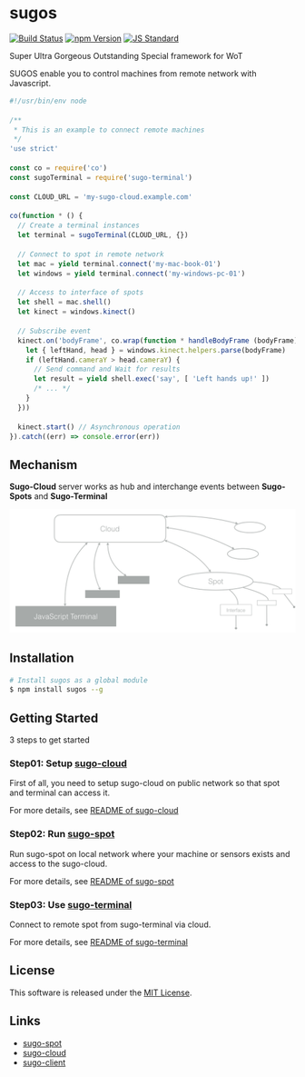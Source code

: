 sugos
==========

<!---
This file is generated by ape-tmpl. Do not update manually.
--->

<!-- Badge Start -->
<a name="badges"></a>

[![Build Status][bd_travis_com_shield_url]][bd_travis_com_url]
[![npm Version][bd_npm_shield_url]][bd_npm_url]
[![JS Standard][bd_standard_shield_url]][bd_standard_url]

[bd_repo_url]: https://github.com/realglobe-Inc/sugos
[bd_travis_url]: http://travis-ci.org/realglobe-Inc/sugos
[bd_travis_shield_url]: http://img.shields.io/travis/realglobe-Inc/sugos.svg?style=flat
[bd_travis_com_url]: http://travis-ci.com/realglobe-Inc/sugos
[bd_travis_com_shield_url]: https://api.travis-ci.com/realglobe-Inc/sugos.svg?token=
[bd_license_url]: https://github.com/realglobe-Inc/sugos/blob/master/LICENSE
[bd_codeclimate_url]: http://codeclimate.com/github/realglobe-Inc/sugos
[bd_codeclimate_shield_url]: http://img.shields.io/codeclimate/github/realglobe-Inc/sugos.svg?style=flat
[bd_codeclimate_coverage_shield_url]: http://img.shields.io/codeclimate/coverage/github/realglobe-Inc/sugos.svg?style=flat
[bd_gemnasium_url]: https://gemnasium.com/realglobe-Inc/sugos
[bd_gemnasium_shield_url]: https://gemnasium.com/realglobe-Inc/sugos.svg
[bd_npm_url]: http://www.npmjs.org/package/sugos
[bd_npm_shield_url]: http://img.shields.io/npm/v/sugos.svg?style=flat
[bd_standard_url]: http://standardjs.com/
[bd_standard_shield_url]: https://img.shields.io/badge/code%20style-standard-brightgreen.svg

<!-- Badge End -->


<!-- Description Start -->
<a name="description"></a>

Super Ultra Gorgeous Outstanding Special framework for WoT

<!-- Description End -->


<!-- Overview Start -->
<a name="overview"></a>


SUGOS enable you to control machines from remote network with Javascript.  

```javascript
#!/usr/bin/env node

/**
 * This is an example to connect remote machines
 */
'use strict'

const co = require('co')
const sugoTerminal = require('sugo-terminal')

const CLOUD_URL = 'my-sugo-cloud.example.com'

co(function * () {
  // Create a terminal instances
  let terminal = sugoTerminal(CLOUD_URL, {})

  // Connect to spot in remote network
  let mac = yield terminal.connect('my-mac-book-01')
  let windows = yield terminal.connect('my-windows-pc-01')

  // Access to interface of spots
  let shell = mac.shell()
  let kinect = windows.kinect()

  // Subscribe event
  kinect.on('bodyFrame', co.wrap(function * handleBodyFrame (bodyFrame) {
    let { leftHand, head } = windows.kinect.helpers.parse(bodyFrame)
    if (leftHand.cameraY > head.cameraY) {
      // Send command and Wait for results
      let result = yield shell.exec('say', [ 'Left hands up!' ])
      /* ... */
    }
  }))

  kinect.start() // Asynchronous operation
}).catch((err) => console.error(err))

```



<!-- Overview End -->


<!-- Sections Start -->
<a name="sections"></a>

<!-- Section from "doc/guides/00.Mechanisms.md.hbs" Start -->

<a name="section-doc-guides-00-mechanisms-md"></a>
Mechanism
-----

**Sugo-Cloud** server works as hub and interchange events between
**Sugo-Spots** and **Sugo-Terminal**


![Structure Image](./doc/images/structure.png)


<!-- Section from "doc/guides/00.Mechanisms.md.hbs" End -->

<!-- Section from "doc/guides/01.Installation.md.hbs" Start -->

<a name="section-doc-guides-01-installation-md"></a>
Installation
-----

```bash
# Install sugos as a global module
$ npm install sugos --g
```


<!-- Section from "doc/guides/01.Installation.md.hbs" End -->

<!-- Section from "doc/guides/02.Getting Started.md.hbs" Start -->

<a name="section-doc-guides-02-getting-started-md"></a>
Getting Started
---------

3 steps to get started

### Step01: Setup [sugo-cloud](https://github.com/realglobe-Inc/sugo-cloud)

First of all, you need to setup sugo-cloud on public network so that spot and terminal can access it.

For more details, see [README of sugo-cloud](https://github.com/realglobe-Inc/sugo-cloud#readme)


### Step02: Run [sugo-spot](https://github.com/realglobe-Inc/sugo-spot)

Run sugo-spot on local network where your machine or sensors exists and access to the sugo-cloud.

For more details, see [README of sugo-spot](https://github.com/realglobe-Inc/sugo-spot#readme)


### Step03: Use [sugo-terminal](https://github.com/realglobe-Inc/sugo-terminal)

Connect to remote spot from sugo-terminal via cloud.

For more details, see [README of sugo-terminal](https://github.com/realglobe-Inc/sugo-terminal#readme)



<!-- Section from "doc/guides/02.Getting Started.md.hbs" End -->


<!-- Sections Start -->


<!-- LICENSE Start -->
<a name="license"></a>

License
-------
This software is released under the [MIT License](https://github.com/realglobe-Inc/sugos/blob/master/LICENSE).

<!-- LICENSE End -->


<!-- Links Start -->
<a name="links"></a>

Links
------

+ [sugo-spot](https://github.com/realglobe-Inc/sugo-spot)
+ [sugo-cloud](https://github.com/realglobe-Inc/sugo-cloud)
+ [sugo-client](https://github.com/realglobe-Inc/sugo-client)

<!-- Links End -->
